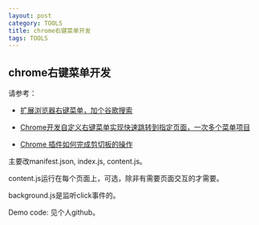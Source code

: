 ```yaml
---
layout: post
category: TOOLS
title: chrome右键菜单开发
tags: TOOLS
---
```


## chrome右键菜单开发

请参考：

- [扩展浏览器右键菜单，加个谷歌搜索](https://juejin.cn/post/6952384957360635911)

- [Chrome开发自定义右键菜单实现快速跳转到指定页面，一次多个菜单项目](https://zhuanlan.zhihu.com/p/550500152)

- [Chrome 插件如何完成剪切板的操作](https://blog.51cto.com/xingag/5847203)





主要改manifest.json, index.js, content.js。



content.js运行在每个页面上，可选，除非有需要页面交互的才需要。

background.js是监听click事件的。



Demo code: 见个人github。 
